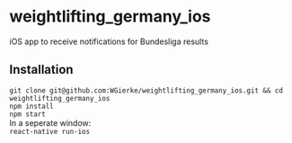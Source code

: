 # weightlifting_germany_ios
iOS app to receive notifications for Bundesliga results

## Installation
`git clone git@github.com:WGierke/weightlifting_germany_ios.git && cd weightlifting_germany_ios`  
`npm install`  
`npm start`  
In a seperate window:  
`react-native run-ios`
